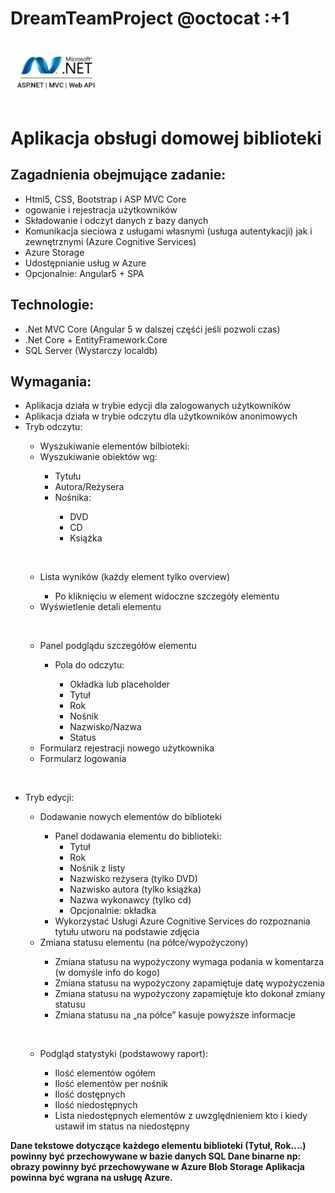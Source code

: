 
# DreamTeamProject @octocat :+1

  <img src="dotnet_logo.png" width="150" align="center">
  <h1>Aplikacja obsługi domowej biblioteki</h1>


<h2>Zagadnienia obejmujące zadanie:</h2>
<ul>
<li>Html5, CSS, Bootstrap i ASP MVC Core</li>
<li>ogowanie i rejestracja użytkowników</li>
<li> Składowanie i odczyt danych z bazy danych</li>
<li> Komunikacja sieciowa z usługami własnymi (usługa autentykacji) jak i zewnętrznymi (Azure Cognitive Services)</li>
<li> Azure Storage</li>
<li> Udostępnianie usług w Azure</li>
<li> Opcjonalnie: Angular5 + SPA</li>
</ul>


<h2>Technologie:</h2>
<ul>
<li> .Net MVC Core (Angular 5 w dalszej częśći jeśli pozwoli czas) </li>
<li> .Net Core + EntityFramework.Core</li>
<li> SQL Server (Wystarczy localdb)</li>
</ul>
<h2>Wymagania:</h2>
<ul>
<li> Aplikacja działa w trybie edycji dla zalogowanych użytkowników</li>
<li> Aplikacja działa w trybie odczytu dla użytkowników anonimowych</li>
<li> Tryb odczytu:</li>

<ul>
<li> Wyszukiwanie elementów bilbioteki:</li>
<li> Wyszukiwanie obiektów wg:</li>

<ul>
<li> Tytułu</li>
<li> Autora/Reżysera</li>
<li> Nośnika:</li>

<ul>
<li> DVD</li>
<li> CD</li>
<li> Książka</li>
</ul></ul>

<br><li> Lista wyników (każdy element tylko overview)</li>
<ul>
<li> Po kliknięciu w element widoczne szczegóły elementu</li>
</ul>

<li> Wyświetlenie detali elementu</li>

<br><li> Panel podglądu szczegółów elementu</li>

<ul>
<li> Pola do odczytu:</li>

<ul>
<li> Okładka lub placeholder</li>
<li> Tytuł</li>
<li> Rok</li>
<li> Nośnik</li>
<li> Nazwisko/Nazwa</li>
<li> Status</li>
</ul></ul>
<li> Formularz rejestracji nowego użytkownika</li>
<li> Formularz logowania </li>
</ul>

<br><li> Tryb edycji:</li>
<ul>
<li> Dodawanie nowych elementów do biblioteki</li>
<ul>
<li> Panel dodawania elementu do biblioteki:

<ul>
<li> Tytuł</li>
<li> Rok</li>
<li> Nośnik z listy</li>
<li> Nazwisko reżysera (tylko DVD)</li>
<li> Nazwisko autora (tylko książka)</li>
<li> Nazwa wykonawcy (tylko cd)</li>
<li> Opcjonalnie: okładka
</ul>

<li> Wykorzystać Usługi Azure Cognitive Services do rozpoznania tytułu utworu na podstawie zdjęcia</li>
</ul>


<li> Zmiana statusu elementu (na półce/wypożyczony)</li>

<ul>
<li> Zmiana statusu na wypożyczony wymaga podania w komentarza (w domyśle info do kogo)</li>
<li> Zmiana statusu na wypożyczony zapamiętuje datę wypożyczenia</li>
<li> Zmiana statusu na wypożyczony zapamiętuje kto dokonał zmiany statusu</li>
<li> Zmiana statusu na „na półce” kasuje powyższe informacje</li>
</ul>

<br><li> Podgląd statystyki (podstawowy raport):</li>

<ul>
<li> Ilość elementów ogółem</li>
<li> Ilość elementów per nośnik</li>
<li> Ilość dostępnych</li>
<li> Ilość niedostępnych </li>
<li> Lista niedostępnych elementów z uwzględnieniem kto i kiedy ustawił im status na niedostępny</li>
</ul></ul></ul>

<strong><italic>Dane tekstowe dotyczące każdego elementu biblioteki (Tytuł, Rok....) powinny być przechowywane w bazie danych SQL
Dane binarne np: obrazy powinny być przechowywane w Azure Blob Storage
Aplikacja powinna być wgrana na usługę Azure. </strong></italic>
